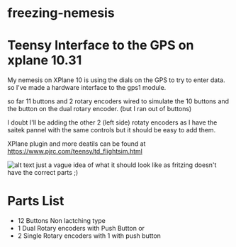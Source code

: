 # freezing-nemesis

# Teensy Interface to the GPS  on xplane 10.31

My nemesis on XPlane 10 is using the dials on the GPS to try to enter data. so I've made a hardware interface to the gps1 module.

so far 11 buttons and 2 rotary encoders wired to simulate the 10 buttons and the button on the dual rotary encoder.
(but I ran out of buttons)

I doubt I'll be adding the other 2 (left side) rotaty encoders as I have the saitek pannel with the same controls
but it should be easy to add them.


XPlane plugin and more deatils can be found at 
https://www.pjrc.com/teensy/td_flightsim.html




![alt text](https://raw.githubusercontent.com/xpd259/freezing-nemesis/master/teenyGPS_bb.png "Circuit Layout")
just a vague idea of what it should look like as fritzing doesn't have the correct parts ;)


# Parts List

* 12 Buttons Non lactching type
* 1 Dual Rotary encoders with Push Button 
or
* 2 Single Rotary encoders with 1 with push button
